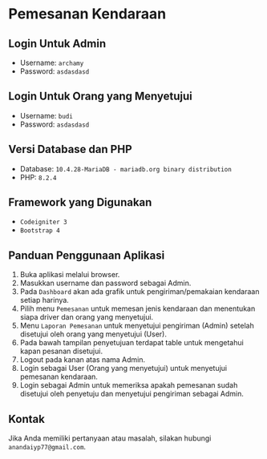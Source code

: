 # Pemesanan Kendaraan

## Login Untuk Admin
- Username: `archamy`
- Password: `asdasdasd`
  
## Login Untuk Orang yang Menyetujui
- Username: `budi`
- Password: `asdasdasd`

## Versi Database dan PHP
- Database: `10.4.28-MariaDB - mariadb.org binary distribution`
- PHP: `8.2.4`

## Framework yang Digunakan
- `Codeigniter 3`
- `Bootstrap 4`

## Panduan Penggunaan Aplikasi
1. Buka aplikasi melalui browser.
2. Masukkan username dan password sebagai Admin.
3. Pada `Dashboard` akan ada grafik untuk pengiriman/pemakaian kendaraan setiap harinya.
4. Pilih menu `Pemesanan` untuk memesan jenis kendaraan dan menentukan siapa driver dan orang yang menyetujui.
5. Menu `Laporan Pemesanan` untuk menyetujui pengiriman (Admin) setelah disetujui oleh orang yang menyetujui (User).
6. Pada bawah tampilan penyetujuan terdapat table untuk mengetahui kapan pesanan disetujui.
7. Logout pada kanan atas nama Admin.
8. Login sebagai User (Orang yang menyetujui) untuk menyetujui pemesanan kendaraan.
9. Login sebagai Admin untuk memeriksa apakah pemesanan sudah disetujui oleh penyetuju dan menyetujui pengiriman sebagai Admin.

## Kontak
Jika Anda memiliki pertanyaan atau masalah, silakan hubungi `anandaiyp77@gmail.com`.
